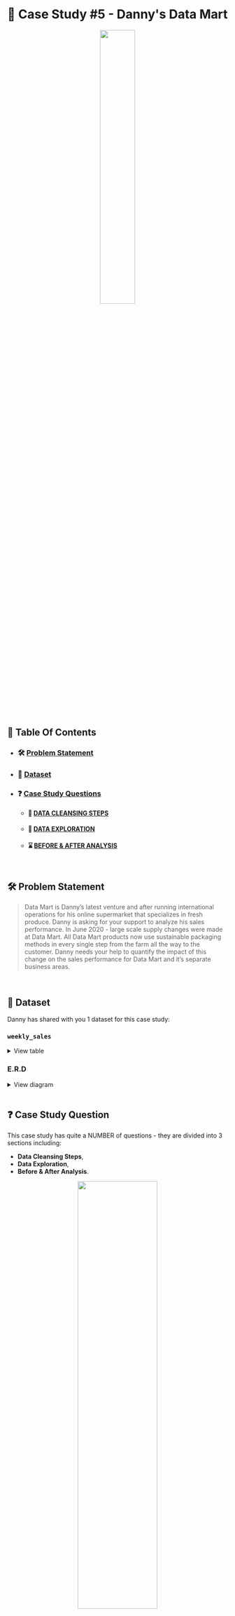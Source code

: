 # 🍜 Case Study #5 - Danny's Data Mart
<p align="center">

<img src="https://user-images.githubusercontent.com/60517587/177965312-1650ace9-6d96-4765-9c3e-b40364efa349.png" width=40% height=40% />

## 📕 Table Of Contents
* ### 🛠️ [Problem Statement](https://github.com/kayazay/8-Week-SQL-Challenge/tree/main/Dannys-Data-Mart#%EF%B8%8F-problem-statement)
* ### 📂 [Dataset](https://github.com/kayazay/8-Week-SQL-Challenge/tree/main/Dannys-Data-Mart#-dataset)
* ### ❓ [Case Study Questions](https://github.com/kayazay/8-Week-SQL-Challenge/tree/main/Dannys-Data-Mart#question%EF%B8%8F-case-study-questions)
  * #### 🧼 [DATA CLEANSING STEPS](https://github.com/kayazay/8-Week-SQL-Challenge/tree/main/Dannys-Data-Mart#-data-cleansing-steps-1)
  * #### 🔎 [DATA EXPLORATION](https://github.com/kayazay/8-Week-SQL-Challenge/tree/main/Dannys-Data-Mart#-data-exploration-1)
  * #### ⌛ [BEFORE & AFTER ANALYSIS](https://github.com/kayazay/8-Week-SQL-Challenge/tree/main/Dannys-Data-Mart#-before--after-analysis-1)

<br/>

## 🛠️ Problem Statement

> Data Mart is Danny’s latest venture and after running international operations for his online supermarket that specializes in fresh produce. Danny is asking for your support to analyze his sales performance. In June 2020 - large scale supply changes were made at Data Mart. All Data Mart products now use sustainable packaging methods in every single step from the farm all the way to the customer. Danny needs your help to quantify the impact of this change on the sales performance for Data Mart and it’s separate business areas.

 <br /> 


## 📂 Dataset
Danny has shared with you 1 dataset for this case study:

### **```weekly_sales```**

<details>
<summary>
View table
</summary>

+ Data Mart has international operations using a multi-`region` strategy. 

+ Data Mart has both, a retail and online `platform` in the form of a Shopify store front to serve their customers. 

+ Customer `segment` and `customer_type` data relates to personal age and demographics information that is shared with Data Mart.

+ `transactions` is the count of unique purchases made through Data Mart and `sales` is the actual dollar amount of purchases.


| week_date | region | platform | segment | customer_type | transactions | sales   |
|-----------|--------|----------|---------|---------------|--------------|---------|
| 27/4/20   | ASIA   | Retail   | F1      | Existing      | 98856        | 4710331 |
| 29/7/19   | EUROPE | Retail   | C4      | Existing      | 4763         | 265148  |
| 24/8/20   | AFRICA | Retail   | F3      | New           | 69461        | 2470906 |
| 1/4/2019  | AFRICA | Shopify  | null    | Existing      | 181          | 34961   |
| 19/8/19   | CANADA | Shopify  | null    | Existing      | 58           | 10825   |
| 2/7/2018  | CANADA | Shopify  | C1      | New           | 49           | 7681    |
| 12/8/2019 | CANADA | Shopify  | null    | New           | 107          | 18923   |
| 30/3/20   | CANADA | Retail   | F2      | New           | 17260        | 620714  |
| 19/8/19   | USA    | Shopify  | F1      | New           | 143          | 21077   |
| 22/4/19   | ASIA   | Shopify  | C3      | New           | 216          | 34180   |


 </details>


### **E.R.D**
<details>

<summary>
View diagram
</summary>
<img src="https://user-images.githubusercontent.com/60517587/177965308-298bc3fc-8096-4ae2-903f-78de6f1927f7.png" width=30% height=30%>
</details>

<br/>


## :question:️ Case Study Question

This case study has quite a NUMBER of questions - they are divided into 3 sections including:
+ **Data Cleansing Steps**,  
+ **Data Exploration**,
+ **Before & After Analysis**.

 <p align="center">
<img src="https://user-images.githubusercontent.com/60517587/177965293-16f618ab-f6f2-4647-b1e1-463af164493d.gif" width=60% height=50%>
  
## Just kidding, I do. I always do! 😎 Let's dive right into it then!

### 🧼 Data Cleansing Steps

In a single query, perform the following operations and generate a new table in the data_mart schema named `clean_weekly_sales`:
+ Convert the `week_date` to a DATE format.
+ Add a `week_number` as the second column for each `week_date` value. for example, any value from the 1st of January to 7th of January will be 1, 8th to 14th will be 2 etc.
+ Add a `month_number` with the calendar month for each `week_date` value as the 3rd column.
+ Add a `calendar_year` column as the 4th column containing either 2018, 2019 or 2020 values.
+ Add a new column called `age_band` after the original `segment` column using the following mapping on the number inside the `segment` value.

| segment | age_band    |
|--------|--------------| 
| 1      | Young Adults |
| 2      | Middle Aged  |
| 3 or 4 | Retirees     |

+ Add a new `demographic` column using the following mapping for the first letter in the `segment` values:

| segment | demographic |
|--------|--------------| 
| C      | Couples      |
| F      | Families     |

+ Ensure all `null` string values with an "unknown" string value in the original `segment` column as well as the new `age_band` and `demographic` columns.
+ Generate a new `avg_transaction` column as the `sales` value divided by `transactions` rounded to 2 decimal places for each record.

---

#### NEW TABLE DDL

```sql
DROP TABLE IF EXISTS clean_weekly_sales;
CREATE TEMP TABLE clean_weekly_sales AS (
  SELECT
    TO_DATE(week_date, 'DD/MM/YY') AS week_date,
    to_char(TO_DATE(week_date, 'DD/MM/YY'), 'WW') :: NUMERIC AS week_number,
    EXTRACT(
      'month'
      FROM
        TO_DATE(week_date, 'DD/MM/YY')
    ) AS month_number,
    EXTRACT(
      'year'
      FROM
        TO_DATE(week_date, 'DD/MM/YY')
    ) AS calendar_year,
    region,
    platform,
    CASE
      WHEN segment = 'null' THEN 'unknown'
      ELSE (
        CASE
          RIGHT(segment, 1) :: NUMERIC
          WHEN 1 THEN 'Young Adults'
          WHEN 2 THEN 'Middle Aged'
          WHEN 3 THEN 'Retirees'
          WHEN 4 THEN 'Retirees'
        END
      )
    END AS age_band,
    CASE
      WHEN segment = 'null' THEN 'unknown'
      ELSE (
        CASE
          LEFT(segment, 1)
          WHEN 'C' THEN 'Couples'
          WHEN 'F' THEN 'Families'
        END
      )
    END AS demographic,
    customer_type,
    transactions,
    sales,
    ROUND(sales :: NUMERIC / transactions, 2) AS avg_transaction
  FROM
    data_mart.weekly_sales
);
```

<details>
<summary>
View TABLE random rows

</summary>

| week_date                | week_number | month_number | calendar_year | region        | platform | age_band     | demographic | customer_type | transactions | sales    | avg_transaction |
|--------------------------|-------------|--------------|---------------|---------------|----------|--------------|-------------|---------------|--------------|----------|-----------------|
| 2018-07-09 | 28          | 7            | 2018          | USA           | Retail   | Retirees     | Families    | Existing      | 112436       | 7434676  | 66.12           |
| 2020-08-03 | 31          | 8            | 2020          | ASIA          | Shopify  | Middle Aged  | Couples     | Existing      | 2210         | 394490   | 178.5           |
| 2018-04-09 | 15          | 4            | 2018          | AFRICA        | Retail   | Middle Aged  | Families    | Existing      | 235769       | 13963081 | 59.22           |
| 2020-08-24 | 34          | 8            | 2020          | USA           | Shopify  | Retirees     | Couples     | New           | 160          | 26524    | 165.78          |
| 2020-08-10 | 32          | 8            | 2020          | ASIA          | Retail   | unknown      | unknown     | Guest         | 1887143      | 48068626 | 25.47           |
| 2020-03-30 | 13          | 3            | 2020          | OCEANIA       | Shopify  | unknown      | unknown     | Existing      | 595          | 115487   | 194.1           |
| 2019-08-12 | 32          | 8            | 2019          | CANADA        | Shopify  | Young Adults | Families    | Existing      | 653          | 117292   | 179.62          |
| 2020-04-13 | 15          | 4            | 2020          | SOUTH AMERICA | Shopify  | Middle Aged  | Families    | New           | 9            | 908      | 100.89          |
| 2020-08-17 | 33          | 8            | 2020          | SOUTH AMERICA | Retail   | Middle Aged  | Families    | New           | 408          | 14221    | 34.86           |
| 2018-06-11 | 24          | 6            | 2018          | OCEANIA       | Shopify  | Retirees     | Families    | New           | 155          | 26129    | 168.57          |

</details>

---

</br>

### 🔎 Data Exploration

#### **Q1. What day of the week is used for each `week_date` value?**

```sql
SELECT
  to_char(week_date, 'Day') AS day_of_data_capture
FROM
  clean_weekly_sales
GROUP BY
  1;
```

| day_of_data_capture |
|---------------------|
| Monday              |

---

#### **Q2. What range of `week_number` are missing from the dataset?**

```sql
WITH to_string_agg AS (
  SELECT
    GENERATE_SERIES(1, 53, 1) months_missing
  EXCEPT
  SELECT
    DISTINCT week_number
  FROM
    clean_weekly_sales
  ORDER BY
    1
)
SELECT
  STRING_AGG(months_missing :: TEXT, ', ') AS month_missing
FROM
  to_string_agg;
```

| month_missing                                                                                         |
|-------------------------------------------------------------------------------------------------------|
| 1, 2, 3, 4, 5, 6, 7, 8, 9, 10, 11, 37, 38, 39, 40, 41, 42, 43, 44, 45, 46, 47, 48, 49, 50, 51, 52, 53 |
---

#### **Q3. How many total `transactions` were there for each year in the dataset?**

```sql
SELECT
  calendar_year,
  to_char(SUM(transactions), '9,999,999,999') AS sum_transactions
FROM
  clean_weekly_sales
GROUP BY
  1
ORDER BY
  1;
```

| calendar_year | sum_transactions |
|---------------|------------------|
| 2018          | 346,406,460      |
| 2019          | 365,639,285      |
| 2020          | 375,813,651      |

---

#### **Q4. What is the total `sales` for each `region` for each month?**

```sql
SELECT
  region,
  DATE_TRUNC('Month', week_date) AS start_month,
  SUM(sales)::MONEY AS sum_sales
FROM
  clean_weekly_sales
GROUP BY
  1,
  2
ORDER BY
  random()
LIMIT
  10;
```

| region        | start_month              | sum_sales       |
|---------------|--------------------------|-----------------|
| ASIA          | 2019-07-01 | $635,366,443.00 |
| USA           | 2019-05-01 | $220,370,520.00 |
| AFRICA        | 2019-05-01 | $553,828,220.00 |
| USA           | 2018-07-01 | $262,393,377.00 |
| CANADA        | 2018-03-01 | $33,815,571.00  |
| OCEANIA       | 2019-09-01 | $192,154,910.00 |
| AFRICA        | 2020-08-01 | $706,022,238.00 |
| SOUTH AMERICA | 2020-07-01 | $69,314,667.00  |
| AFRICA        | 2020-07-01 | $574,216,244.00 |
| USA           | 2019-04-01 | $277,108,603.00 |

---

#### **Q5. What is the total count of `transactions` for each `platform`.**

```sql
SELECT
  platform,
  to_char(SUM(transactions), '9,999,999,999') AS sum_transactions
FROM
  clean_weekly_sales
GROUP BY
  1;
```

| platform | sum_transactions |
|----------|------------------|
| Shopify  | 5,925,169        |
| Retail   | 1,081,934,227    |

---

#### **Q6. What is the percentage of `sales` for Retail vs Shopify for each month?**

```sql
WITH raw_sales AS (
    SELECT
      DATE_TRUNC('Month', week_date) AS start_month,
      platform,
      SUM(sales) AS sales
    FROM
      clean_weekly_sales
    GROUP BY
      1,
      2
  ),
  platform_segmented AS (
    SELECT
      t1.start_month,
      t1.sales AS shopify,
      t2.sales AS retail
    FROM
      raw_sales t1 FULL
      OUTER JOIN (
        SELECT
          start_month,
          sales
        FROM
          raw_sales
        WHERE
          platform = 'Retail'
      ) t2 ON t1.start_month = t2.start_month
    WHERE
      platform = 'Shopify'
  )
SELECT
  start_month,
  ROUND(100 * shopify :: NUMERIC / (retail + shopify)) || '%' AS shopify,
  ROUND(100 * retail :: NUMERIC / (retail + shopify)) || '%' AS retail
FROM
  platform_segmented
ORDER BY
  1;
```

| calendar_year | families | couples | unknown |
|---------------|----------|---------|---------|
| 2020          | 33%      | 29%     | 39%     |
| 2018          | 32%      | 26%     | 42%     |
| 2019          | 32%      | 27%     | 40%     |

---

#### **Q7. What is the percentage of `sales` by `demographic` for each year in the dataset?**

```sql
WITH raw_sales AS (
    SELECT
      calendar_year,
      demographic,
      SUM(sales) AS sales
    FROM
      clean_weekly_sales
    GROUP BY
      1,
      2
  ),
  demographic_year AS (
    SELECT
      t1.calendar_year,
      t1.sales AS families,
      t2.sales AS couples,
      t3.sales AS unknown
    FROM
      raw_sales t1 FULL
      OUTER JOIN (
        SELECT
          calendar_year,
          sales
        FROM
          raw_sales
        WHERE
          demographic = 'Couples'
      ) t2 ON t1.calendar_year = t2.calendar_year FULL
      OUTER JOIN (
        SELECT
          calendar_year,
          sales
        FROM
          raw_sales
        WHERE
          demographic = 'unknown'
      ) t3 ON t1.calendar_year = t3.calendar_year
    WHERE
      demographic = 'Families'
  )
SELECT
  calendar_year,
  ROUND(
    100 * families :: NUMERIC /(families + couples + unknown)
  ) || '%' AS families,
  ROUND(
    100 * couples :: NUMERIC /(families + couples + unknown)
  ) || '%' AS couples,
  ROUND(
    100 * unknown :: NUMERIC /(families + couples + unknown)
  ) || '%' AS unknown
FROM
  demographic_year;
```

| start_month              | shopify | retail |
|--------------------------|---------|--------|
| 2018-03-01 | 2%      | 98%    |
| 2018-04-01 | 2%      | 98%    |
| 2018-05-01 | 2%      | 98%    |
| 2018-06-01 | 2%      | 98%    |
| 2018-07-01 | 2%      | 98%    |
| 2018-08-01 | 2%      | 98%    |
| 2018-09-01 | 2%      | 98%    |
| 2019-03-01 | 2%      | 98%    |
| 2019-04-01 | 2%      | 98%    |
| 2019-05-01 | 2%      | 98%    |
| 2019-06-01 | 3%      | 97%    |
| 2019-07-01 | 3%      | 97%    |
| 2019-08-01 | 3%      | 97%    |
| 2019-09-01 | 3%      | 97%    |

---

#### **Q8. Which `age_band` and `demographic` values contribute the most to Retail `sales`?**

```sql
SELECT
  age_band,
  demographic,
  SUM(sales) :: MONEY AS sum_sales,
  ROUND(
    100 * SUM(sales) :: NUMERIC / SUM(SUM(sales)) OVER()
  ) || '%' AS percent
FROM
  clean_weekly_sales
WHERE
  platform = 'Retail'
  AND (
    demographic != 'unknown'
    OR demographic != 'unknown'
  )
GROUP BY
  1,
  2
ORDER BY
  3 DESC;
```

| age_band     | demographic | sum_sales         | percent |
|--------------|-------------|-------------------|---------|
| Retirees     | Families    | $6,634,686,916.00 | 28%     |
| Retirees     | Couples     | $6,370,580,014.00 | 27%     |
| Middle Aged  | Families    | $4,354,091,554.00 | 18%     |
| Young Adults | Couples     | $2,602,922,797.00 | 11%     |
| Middle Aged  | Couples     | $1,854,160,330.00 | 8%      |
| Young Adults | Families    | $1,770,889,293.00 | 8%      |

---

#### **Q9. Can we use the `avg_transaction` column to find the average `transaction` size for each year for Retail vs Shopify? If not - how would you calculate it instead?**

> #### You definitely can't. Reason - Math says so!
>
> #### Alternatively, you can solve it this way.

```SQL
WITH raw_transactions AS (
    SELECT
      calendar_year,
      platform,
      ROUND(AVG(transactions)) AS transactions
    FROM
      clean_weekly_sales
    GROUP BY
      1,
      2
  )
SELECT
  t1.calendar_year,
  to_char(t1.transactions, '9,999,999') AS retail,
  to_char(t2.transactions, '9,999,999') AS shopify
FROM
  raw_transactions t1 FULL
  OUTER JOIN (
    SELECT
      calendar_year,
      transactions
    FROM
      raw_transactions
    WHERE
      platform = 'Shopify'
  ) t2 ON t1.calendar_year = t2.calendar_year
WHERE
  platform = 'Retail';
```
  
| calendar_year | retail  | shopify |
|---------------|---------|---------|
| 2019          | 127,360 | 666     |
| 2018          | 120,770 | 523     |
| 2020          | 130,698 | 889     |

---

<br/>

### ⌛ BEFORE & AFTER ANALYSIS

#### **Q1. Comparison of 4 weeks period before and after change - '2020-06-15'.**

```SQL
WITH period_cte AS (
    SELECT
      to_char('2020-06-15' :: DATE, 'ww') :: NUMERIC AS week_of_change,
      4 AS period_length
  ),
  parameters AS (
    SELECT
      week_of_change,
      week_of_change + period_length AS right_date,
      week_of_change - period_length + 1 AS left_date
    FROM
      period_cte
  ),
  separate_cte AS (
    SELECT
      CASE
        WHEN week_number BETWEEN left_date
        AND week_of_change THEN '1. Before'
        WHEN week_number BETWEEN week_of_change + 1
        AND right_date THEN '2. After'
      END AS status,
      SUM(sales) AS total_sum
    FROM
      clean_weekly_sales,
      parameters
    WHERE
      calendar_year = 2020
      AND week_number BETWEEN left_date
      AND right_date
    GROUP BY
      1
  ),
  remove_nulls AS (
    SELECT
      (
        total_sum - LAG(total_sum) OVER(
          ORDER BY
            status
        )
      ) :: MONEY AS diff_sales,
      ROUND(
        100 * (
          total_sum - LAG(total_sum) OVER(
            ORDER BY
              status
          )
        ) :: NUMERIC / total_sum,
        2
      ) || '%' AS sales_change
    FROM
      separate_cte
  )
SELECT
  *
FROM
  remove_nulls
WHERE
  diff_sales IS NOT NULL;
```

| diff_sales    | sales_change |
|---------------|--------------|
| $4,009,608.00 | 0.17%        |

---

#### **Q2. Comparison of 12 weeks period before and after change - '2020-06-15'.**

```SQL
  WITH period_cte AS (
    SELECT
      to_char('2020-06-15' :: DATE, 'ww') :: NUMERIC AS week_of_change,
      12 AS period_length
  ),
  parameters AS (
    SELECT
      week_of_change,
      week_of_change + period_length AS right_date,
      week_of_change - period_length + 1 AS left_date
    FROM
      period_cte
  ),
  separate_cte AS (
    SELECT
      CASE
        WHEN week_number BETWEEN left_date
        AND week_of_change THEN '1. Before'
        WHEN week_number BETWEEN week_of_change + 1
        AND right_date THEN '2. After'
      END AS status,
      SUM(sales) AS total_sum
    FROM
      clean_weekly_sales,
      parameters
    WHERE
      calendar_year = 2020
      AND week_number BETWEEN left_date
      AND right_date
    GROUP BY
      1
  ),
  remove_nulls AS (
    SELECT
      (
        total_sum - LAG(total_sum) OVER(
          ORDER BY
            status
        )
      ) :: MONEY AS diff_sales,
      ROUND(
        100 * (
          total_sum - LAG(total_sum) OVER(
            ORDER BY
              status
          )
        ) :: NUMERIC / total_sum,
        2
      ) || '%' AS sales_change
    FROM
      separate_cte
  )
SELECT
  *
FROM
  remove_nulls
WHERE
  diff_sales IS NOT NULL;
```

| diff_sales        | sales_change |
|-------------------|--------------|
| $654,178,584.00 | -10.22%      |

---

#### **Q3. Comparison of 4 weeks period before and after change - '[x]-06-15' across all years.**

```SQL
WITH period_cte AS (
    SELECT
      24 AS week_of_change,
      4 AS period_length
  ),
  parameters AS (
    SELECT
      week_of_change,
      week_of_change + period_length AS right_date,
      week_of_change - period_length + 1 AS left_date
    FROM
      period_cte
  ),
  separate_cte AS (
    SELECT
      calendar_year,
      CASE
        WHEN week_number BETWEEN left_date
        AND week_of_change THEN '1. Before'
        WHEN week_number BETWEEN week_of_change + 1
        AND right_date THEN '2. After'
      END AS status,
      SUM(sales) AS total_sum
    FROM
      clean_weekly_sales,
      parameters
    WHERE
      week_number BETWEEN left_date
      AND right_date
    GROUP BY
      1,
      2
  ),
  remove_nulls AS (
    SELECT
      calendar_year,(
        total_sum - LAG(total_sum) OVER(
          PARTITION BY calendar_year
          ORDER BY
            status
        )
      ) :: MONEY AS diff_sales,
      ROUND(
        100 * (
          total_sum - LAG(total_sum) OVER(
            PARTITION BY calendar_year
            ORDER BY
              status
          )
        ) :: NUMERIC / total_sum,
        2
      ) || '%' AS sales_change
    FROM
      separate_cte
  )
SELECT
  *
FROM
  remove_nulls
WHERE
  diff_sales IS NOT NULL;
```

| calendar_year | diff_sales     | sales_change |
|---------------|----------------|--------------|
| 2018          | $4,102,105.00  | 0.19%        |
| 2019          | $16,519,108.00 | 0.73%        |
| 2020          | $4,009,608.00  | 0.17%        |

---

#### **Q4. Comparison of 12 weeks period before and after change - '[x]-06-15' across all years.**

```SQL
WITH period_cte AS (
    SELECT
      24 AS week_of_change,
      12 AS period_length
  ),
  parameters AS (
    SELECT
      week_of_change,
      week_of_change + period_length AS right_date,
      week_of_change - period_length + 1 AS left_date
    FROM
      period_cte
  ),
  separate_cte AS (
    SELECT
      calendar_year,
      CASE
        WHEN week_number BETWEEN left_date
        AND week_of_change THEN '1. Before'
        WHEN week_number BETWEEN week_of_change + 1
        AND right_date THEN '2. After'
      END AS status,
      SUM(sales) AS total_sum
    FROM
      clean_weekly_sales,
      parameters
    WHERE
      week_number BETWEEN left_date
      AND right_date
    GROUP BY
      1,
      2
  ),
  remove_nulls AS (
    SELECT
      calendar_year,(
        total_sum - LAG(total_sum) OVER(
          PARTITION BY calendar_year
          ORDER BY
            status
        )
      ) :: MONEY AS diff_sales,
      ROUND(
        100 * (
          total_sum - LAG(total_sum) OVER(
            PARTITION BY calendar_year
            ORDER BY
              status
          )
        ) :: NUMERIC / total_sum,
        2
      ) || '%' AS sales_change
    FROM
      separate_cte
  )
SELECT
  *
FROM
  remove_nulls
WHERE
  diff_sales IS NOT NULL;
```

| calendar_year | diff_sales        | sales_change |
|---------------|-------------------|--------------|
| 2018          | $104,256,193.00   | 1.60%        |
| 2019          | $557,600,876.00 | -8.85%       |
| 2020          | $654,178,584.00 | -10.22%      |

---

<p>&copy; 2022 Kingsley Izima</p>
